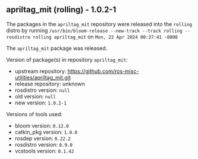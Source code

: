 ## apriltag_mit (rolling) - 1.0.2-1

The packages in the `apriltag_mit` repository were released into the `rolling` distro by running `/usr/bin/bloom-release --new-track --track rolling --rosdistro rolling apriltag_mit` on `Mon, 22 Apr 2024 00:37:41 -0000`

The `apriltag_mit` package was released.

Version of package(s) in repository `apriltag_mit`:

- upstream repository: https://github.com/ros-misc-utilities/apriltag_mit.git
- release repository: unknown
- rosdistro version: `null`
- old version: `null`
- new version: `1.0.2-1`

Versions of tools used:

- bloom version: `0.12.0`
- catkin_pkg version: `1.0.0`
- rosdep version: `0.22.2`
- rosdistro version: `0.9.0`
- vcstools version: `0.1.42`


